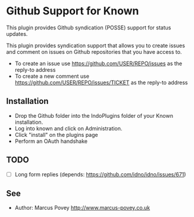 Github Support for Known
========================

This plugin provides Github syndication (POSSE) support for status updates.

This plugin provides syndication support that allows you to create issues and comment on issues on Github repositories that you have access to.

* To create an issue use https://github.com/USER/REPO/issues as the reply-to address
* To create a new comment use https://github.com/USER/REPO/issues/TICKET as the reply-to address

Installation
------------

* Drop the Github folder into the IndoPlugins folder of your Known installation.
* Log into known and click on Administration.
* Click "install" on the plugins page
* Perform an OAuth handshake

TODO
----

* [ ] Long form replies (depends: https://github.com/idno/idno/issues/671)

See
---
 * Author: Marcus Povey <http://www.marcus-povey.co.uk> 

